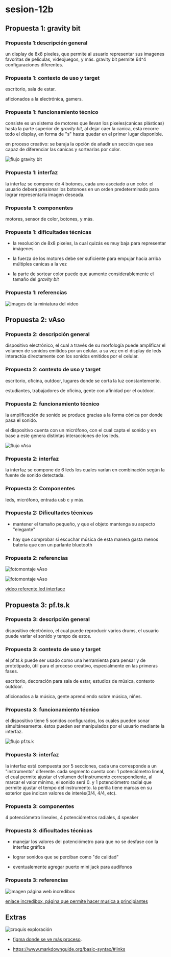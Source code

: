 # sesion-12b

## Propuesta 1: **gravity bit**

### Propuesta 1:descripción general

un display de 8x8 pixeles, que permite al usuario representar sus imagenes favoritas de películas, videojuegos, y más. gravity bit permite 64^4 configuraciones diferentes.

### Propuesta 1: contexto de uso y target

escritorio, sala de estar.

aficionados a la electrónica, gamers.

### Propuesta 1: funcionamiento técnico

consiste es un sistema de motores que llevan los pixeles(canicas plásticas) hasta la parte superior de _gravity bit_, al dejar caer la canica, esta recorre todo el display, en forma de "s" hasta quedar en el primer lugar disponible.

en proceso creativo: se baraja la opción de añadir un sección que sea capaz de diferenciar las canicas y sortearlas por color.

![flujo gravity bit](./archivos/12b-gravityByte.png)

### Propuesta 1: interfaz

la interfaz se compone de 4 botones, cada uno asociado a un color. el usuario deberá presionar los botonoes en un orden predeterminado para lograr representarla imagen deseada.

### Propuesta 1: componentes

motores, sensor de color, botones, y más.

### Propuesta 1: dificultades técnicas

- la resolución de 8x8 pixeles, la cual quizás es muy baja para representar imágenes

- la fuerza de los motores debe ser suficiente para empujar hacia arriba múltiples canicas a la vez

- la parte de sortear color puede que aumente considerablemente el tamaño del _gravity bit_
  
### Propuesta 1: referencias

![images de la miniatura del video](./archivos/pix-machine-img.png)

## Propuesta 2: **vAso**

### Propuesta 2: descripción general

dispositivo electrónico, el cual a través de su morfología puede amplificar el volumen de sonidos emitidos por un celular. a su vez en el display de leds interactúa directamente con los sonidos emitidos por el celular.

### Propuesta 2: contexto de uso y target

escritorio, oficina, outdoor, lugares donde se corta la luz constantemente.

estudiantes, trabajadores de oficina, gente con afinidad por el outdoor.

### Propuesta 2: funcionamiento técnico

la amplificación de sonido se produce gracias a la forma cónica por donde pasa el sonido.

el dispositivo cuenta con un micrófono, con el cual capta el sonido y en base a este genera distintas interacciones de los leds.

![flujo vAso](./archivos/12b-vaso.png)

### Propuesta 2: interfaz

la interfaz se compone de 6 leds los cuales varían en combinación según la fuente de sonido detectada.

### Propuesta 2: Componentes

leds, micrófono, entrada usb c y más.

### Propuesta 2: Dificultades técnicas

- mantener el tamaño pequeño, y que el objeto mantenga su aspecto "elegante"

- hay que comprobar si escuchar música de esta manera gasta menos batería que con un parlante bluetooth

### Propuesta 2: referencias

![fotomontaje vAso](./archivos/montaje1.png)

![fotomontaje vAso](./archivos/render1.PNG)

[video referente led interface](https://www.youtube.com/watch?v=MKOKng-PpdE&t=205s)

## Propuesta 3: **pf.ts.k**

### Propuesta 3: descripción general

dispositivo electrónico, el cual puede reproducir varios drums, el usuario puede variar el sonido y tempo de estos.

### Propuesta 3: contexto de uso y target

el pf.ts.k puede ser usado como una herramienta para pensar y de prototipado, útil para el proceso creativo, especialmente en las primeras fases.

escritorio, decoración para sala de estar, estudios de música, contexto outdoor.

aficionados a la música, gente aprendiendo sobre música, niñes.

### Propuesta 3: funcionamiento técnico

el dispositivo tiene 5 sonidos configurados, los cuales pueden sonar simultáneamente. éstos pueden ser manipulados por el usuario mediante la interfaz.

![flujo pf.ts.k](./archivos/12b-pftsk.png)

### Propuesta 3: interfaz

la interfaz está compuesta por 5 secciones, cada una  corresponde a un "instrumento" diferente. cada segmento cuenta con: 1 potenciómetro lineal, el cual permite ajustar el volumen del instrumento correspondiente, al marcar el valor mínimo, el sonido será 0. y 1 potenciómetro radial que permite ajustar el tempo del instrumento. la perilla tiene marcas en su exterior que indican valores de interés(3/4, 4/4, etc).

### Propuesta 3: componentes

4 potenciómetro lineales, 4 potenciómetros radiales, 4 speaker

### Propuesta 3: dificultades técnicas

- manejar los valores del potenciómetro para que no se desfase con la interfaz gráfica

- lograr sonidos que se perciban como "de calidad"

- eventualemente agregar puerto mini jack para audífonos

### Propuesta 3: referencias

![imagen página web incredibox](./archivos/incredibox.png)

[enlace incredibox, página que permite hacer musica a principiantes]([https://www.youtube.com/watch?v=MKOKng-PpdE&t=205s](https://www.incredibox.com/es/demo/))

## Extras

![croquis exploración](./archivos/12b-croquis.png)

- [figma donde se ve más proceso](https://www.figma.com/board/2tv4jx75qGZa6Gua2UCVer/taller.maq.electr?node-id=0-1&t=BGeXfCc5m7jDF3CI-1 "link a mi figma").

- <https://www.markdownguide.org/basic-syntax/#links>
